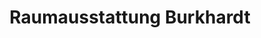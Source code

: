 ---
title: "Raumausstattung Burkhardt"
url: /brandis/raumausstattung-burkhardt/
shop: Raumausstattung
---
